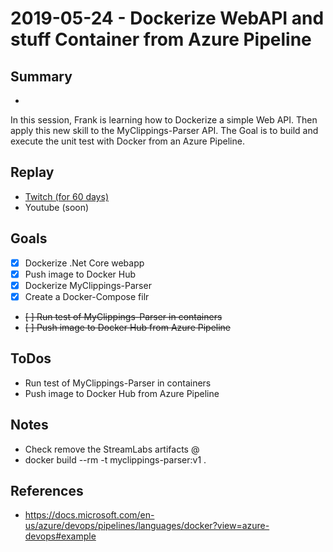 # 2019-05-24 - Dockerize WebAPI and stuff Container from Azure Pipeline

## Summary
-

In this session, Frank is learning how to Dockerize a simple Web API. Then apply this new skill to the MyClippings-Parser API. The Goal is to build and execute the unit test with Docker from an Azure Pipeline.


## Replay


- [Twitch (for 60 days)](https://www.twitch.tv/videos/429182439)
- Youtube (soon)

Goals
-----

- [X] Dockerize .Net Core webapp
- [X] Push image to Docker Hub
- [X] Dockerize MyClippings-Parser
- [X] Create a Docker-Compose filr 

- ~~[ ] Run test of MyClippings-Parser in containers~~
- ~~[ ] Push image to Docker Hub from Azure Pipeline~~


ToDos
-----
- Run test of MyClippings-Parser in containers
- Push image to Docker Hub from Azure Pipeline

Notes
-----
- Check remove the StreamLabs artifacts @
- docker build --rm -t myclippings-parser:v1 .



References
----------

- https://docs.microsoft.com/en-us/azure/devops/pipelines/languages/docker?view=azure-devops#example

